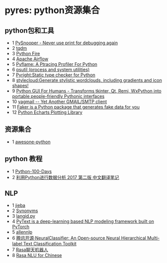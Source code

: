 # pyres: python资源集合

## python包和工具
- 1 [PySnooper - Never use print for debugging again](https://github.com/cool-RR/PySnooper)
- 2 [tqdm](https://github.com/tqdm/tqdm)
- 3 [Python Fire](https://github.com/google/python-fire)
- 4 [Apache Airflow](https://github.com/apache/airflow)
- 5 [Pyflame: A Ptracing Profiler For Python](https://github.com/uber-archive/pyflame)
- 6 [psutil (process and system utilities)](https://github.com/giampaolo/psutil)
- 7 [Pyright:Static type checker for Python](https://github.com/microsoft/pyright)
- 8 [stylecloud:Generate stylistic wordclouds, including gradients and icon shapes!](https://github.com/minimaxir/stylecloud)
- 9 [Python GUI For Humans - Transforms tkinter, Qt, Remi, WxPython into portable people-friendly Pythonic interfaces](https://github.com/PySimpleGUI/PySimpleGUI)
- 10 [yagmail -- Yet Another GMAIL/SMTP client](https://github.com/kootenpv/yagmail)
- 11 [Faker is a Python package that generates fake data for you](https://github.com/joke2k/faker)
- 12 [Python Echarts Plotting Library](https://github.com/pyecharts/pyecharts)

## 资源集合
- 1 [awesone-python](https://github.com/vinta/awesome-python)

## python 教程
- 1 [Python-100-Days](https://github.com/jackfrued/Python-100-Days)
- 2 [利用Python进行数据分析 2017 第二版 中文翻译笔记](https://github.com/BrambleXu/pydata-notebook)

## NLP
- 1 [jieba](https://github.com/fxsjy/jieba)
- 2 [Synonyms](https://github.com/huyingxi/Synonyms)
- 3 [langid.py](https://github.com/saffsd/langid.py)
- 4 [PyText is a deep-learning based NLP modeling framework built on PyTorch](https://github.com/facebookresearch/pytext)
- 5 [allennlp](https://github.com/allenai/allennlp)
- 6 [腾讯开源·NeuralClassifier: An Open-source Neural Hierarchical Multi-label Text Classification Toolkit](https://github.com/Tencent/NeuralNLP-NeuralClassifier)
- 7 [Rasa聊天机器人](https://github.com/RasaHQ/rasa)
- 8 [Rasa NLU for Chinese](https://github.com/crownpku/Rasa_NLU_Chi)
